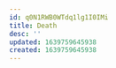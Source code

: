 ```yaml
---
id: q0N1RWB0WTdq1lg1I0IMi
title: Death
desc: ''
updated: 1639759645938
created: 1639759645938
---
```


